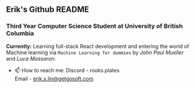 ## Erik's Github README

### Third Year Computer Science Student at University of British Columbia

**Currently:** Learning full-stack React development and entering the world of Machine learning via ```Machine Learning for dummies``` by <em>John Paul Mueller</em> and <em>Luca Massaron</em>.

- 📫 How to reach me: Discord - rooks.plates \
                      Email - erik.s.lin@getgosoft.com



<!--
**eriklsy/eriklsy** is a ✨ _special_ ✨ repository because its `README.md` (this file) appears on your GitHub profile.

Here are some ideas to get you started:

- 🔭 I’m currently working on ...
- 🌱 I’m currently learning ...
- 👯 I’m looking to collaborate on ...
- 🤔 I’m looking for help with ...
- 💬 Ask me about ...
- 📫 How to reach me: ...
- 😄 Pronouns: ...
- ⚡ Fun fact: ...
-->

